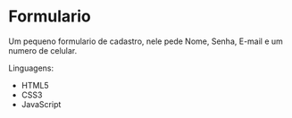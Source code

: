 # Formulario
 Um pequeno formulario de cadastro, nele pede Nome, Senha, E-mail e um numero de celular.

Linguagens:
- HTML5
- CSS3
- JavaScript
